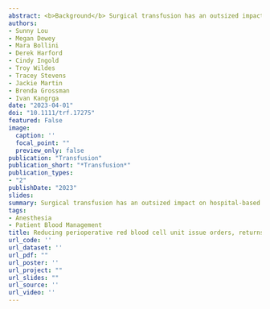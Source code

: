 ```yaml
---
abstract: <b>Background</b> Surgical transfusion has an outsized impact on hospital-based transfusion services, leading to blood product waste and unnecessary costs. The objective of this study was to design and implement a streamlined, reliable process for perioperative blood issue ordering and delivery to reduce waste.<br/> <b>Study design and methods</b> To address the high rates of surgical blood issue requests and red blood cell (RBC) unit waste at a large academic medical center, a failure modes and effects analysis was used to systematically examine perioperative blood management practices. Based on identified failure modes (e.g., miscommunication, knowledge gaps), a multi-component action plan was devised involving process changes, education, electronic clinical decision support, audit, and feedback. Changes in RBC unit issue requests, returns, waste, labor, and cost were measured pre- and post-intervention.<br/> <b>Results</b> The number of perioperative RBC unit issue requests decreased from 358 per month (SD 24) pre-intervention to 282 per month (SD 16) post-intervention (p < .001), resulting in an estimated savings of 8.9 h per month in blood bank staff labor. The issue-to-transfusion ratio decreased from 2.7 to 2.1 (p < .001). Perioperative RBC unit waste decreased from 4.5% of units issued pre-intervention to 0.8% of units issued post-intervention (p < .001), saving an estimated $148,543 in RBC unit acquisition costs and $546,093 in overhead costs per year. <br/> <b>Discussion</b> Our intervention, designed based on a structured failure modes analysis, achieved sustained reductions in perioperative RBC unit issue orders, returns, and waste, with associated benefits for blood conservation and transfusion program costs.
authors:
- Sunny Lou
- Megan Dewey
- Mara Bollini
- Derek Harford
- Cindy Ingold
- Troy Wildes
- Tracey Stevens
- Jackie Martin
- Brenda Grossman
- Ivan Kangrga
date: "2023-04-01"
doi: "10.1111/trf.17275"
featured: False
image:
  caption: ''
  focal_point: ""
  preview_only: false
publication: "Transfusion"
publication_short: "*Transfusion*"
publication_types:
- "2"
publishDate: "2023"
slides: 
summary: Surgical transfusion has an outsized impact on hospital-based transfusion services, leading to blood product waste and unnecessary costs. In this paper, we describe the design and implementation of a streamlined reliable process for perioperative blood ordering and delivery to reduce red cell waste.
tags:
- Anesthesia
- Patient Blood Management
title: Reducing perioperative red blood cell unit issue orders, returns, and waste using failure modes and effects analysis
url_code: ''
url_dataset: ''
url_pdf: ""
url_poster: ''
url_project: ""
url_slides: ""
url_source: ''
url_video: ''
---
```



